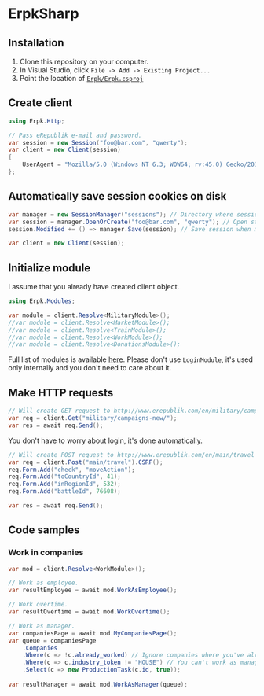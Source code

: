 # ErpkSharp

## Installation

1. Clone this repository on your computer.
2. In Visual Studio, click `File -> Add -> Existing Project...`
3. Point the location of [`Erpk/Erpk.csproj`](Erpk/Erpk.csproj)

## Create client

```csharp
using Erpk.Http;

// Pass eRepublik e-mail and password.
var session = new Session("foo@bar.com", "qwerty");
var client = new Client(session)
{
    UserAgent = "Mozilla/5.0 (Windows NT 6.3; WOW64; rv:45.0) Gecko/20100101 Firefox/45.0"
};
```

## Automatically save session cookies on disk

```csharp
var manager = new SessionManager("sessions"); // Directory where sessions will be stored.
var session = manager.OpenOrCreate("foo@bar.com", "qwerty"); // Open saved session or create new one.
session.Modified += () => manager.Save(session); // Save session when modified.

var client = new Client(session);
```

## Initialize module

I assume that you already have created client object.

```csharp
using Erpk.Modules;

var module = client.Resolve<MilitaryModule>();
//var module = client.Resolve<MarketModule>();
//var module = client.Resolve<TrainModule>();
//var module = client.Resolve<WorkModule>();
//var module = client.Resolve<DonationsModule>();
```

Full list of modules is available [here](Erpk/src/Modules). Please don't use `LoginModule`, it's used only internally and you don't need to care about it.

## Make HTTP requests

```csharp
// Will create GET request to http://www.erepublik.com/en/military/campaigns-new/
var req = client.Get("military/campaigns-new/");
var res = await req.Send();
```
You don't have to worry about login, it's done automatically.

```csharp
// Will create POST request to http://www.erepublik.com/en/main/travel
var req = client.Post("main/travel").CSRF();
req.Form.Add("check", "moveAction");
req.Form.Add("toCountryId", 41);
req.Form.Add("inRegionId", 532);
req.Form.Add("battleId", 76608);

var res = await req.Send();
```

## Code samples
### Work in companies
```csharp
var mod = client.Resolve<WorkModule>();

// Work as employee.
var resultEmployee = await mod.WorkAsEmployee();

// Work overtime.
var resultOvertime = await mod.WorkOvertime();

// Work as manager.
var companiesPage = await mod.MyCompaniesPage();
var queue = companiesPage
    .Companies
    .Where(c => !c.already_worked) // Ignore companies where you've already worked.
    .Where(c => c.industry_token != "HOUSE") // You can't work as manager in house companies.
    .Select(c => new ProductionTask(c.id, true));
    
var resultManager = await mod.WorkAsManager(queue);
```
